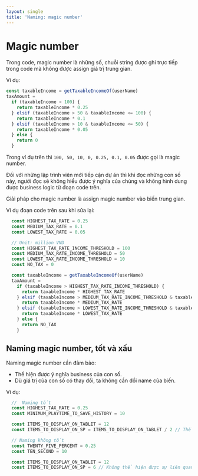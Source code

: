 ```yaml
---
layout: single
title: 'Naming: magic number'
---
```


# Magic number

Trong code, magic number là những số, chuỗi string được ghi trực tiếp trong code mà không được assign giá trị trung gian.

Ví dụ:

```js
const taxableIncome = getTaxableIncomeOf(userName)
taxAmount =
  if (taxableIncome > 100) {
    return taxableIncome * 0.25
  } elsif (taxableIncome > 50 & taxableIncome <= 100) {
    return taxableIncome * 0.1
  } elsif (taxableIncome > 10 & taxableIncome <= 50) {
    return taxableIncome * 0.05
  } else {
    return 0
  }
```

Trong ví dụ trên thì `100, 50, 10, 0, 0.25, 0.1, 0.05` được gọi là magic number.

Đối với những lập trình viên mới tiếp cận dự án thì khi đọc những con số này, người đọc sẽ không hiểu được ý nghĩa của chúng và không hình dung được business logic từ đoạn code trên.

Giải pháp cho magic number là assign magic number vào biến trung gian.

Ví dụ đoạn code trên sau khi sửa lại:

```js
  const HIGHEST_TAX_RATE = 0.25
  const MEDIUM_TAX_RATE = 0.1
  const LOWEST_TAX_RATE = 0.05

  // Unit: million VND
  const HIGHEST_TAX_RATE_INCOME_THRESHOLD = 100
  const MEDIUM_TAX_RATE_INCOME_THRESHOLD = 50
  const LOWEST_TAX_RATE_INCOME_THRESHOLD = 10
  const NO_TAX = 0

  const taxableIncome = getTaxableIncomeOf(userName)
  taxAmount =
    if (taxableIncome > HIGHEST_TAX_RATE_INCOME_THRESHOLD) {
      return taxableIncome * HIGHEST_TAX_RATE
    } elsif (taxableIncome > MEDIUM_TAX_RATE_INCOME_THRESHOLD & taxableIncome <= HIGHEST_TAX_RATE_INCOME_THRESHOLD) {
      return taxableIncome * MEDIUM_TAX_RATE
    } elsif (taxableIncome > LOWEST_TAX_RATE_INCOME_THRESHOLD & taxableIncome <= MEDIUM_TAX_RATE_INCOME_THRESHOLD) {
      return taxableIncome * LOWEST_TAX_RATE
    } else {
      return NO_TAX
    }
```

## Naming magic number, tốt và xấu

Naming magic number cần đảm bảo:

- Thể hiện được ý nghĩa business của con số.
- Dù giá trị của con số có thay đổi, ta không cần đổi name của biến.

Ví dụ:

```js
  //  Naming tốt
  const HIGHEST_TAX_RATE = 0.25
  const MINIMUM_PLAYTIME_TO_SAVE_HISTORY = 10

  const ITEMS_TO_DISPLAY_ON_TABLET = 12
  const ITEMS_TO_DISPLAY_ON_SP = ITEMS_TO_DISPLAY_ON_TABLET / 2 // Thể hiện được sự liên quan giữa tablet và smartphone

  // Naming không tốt
  const TWENTY_FIVE_PERCENT = 0.25
  const TEN_SECOND = 10

  const ITEMS_TO_DISPLAY_ON_TABLET = 12
  const ITEMS_TO_DISPLAY_ON_SP = 6 // Không thể hiện được sự liên quan giữa tablet và smartphone
```
